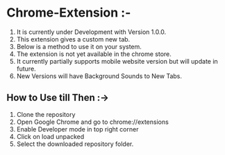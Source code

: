 # Chrome-Extension :-

1. It is currently under Development with Version 1.0.0.
2. This extension gives a custom new tab. 
3. Below is a method to use it on your system. 
4. The extension is not yet available in the chrome store.
5. It currently partially supports mobile website version but will update in future.
6. New Versions will have Background Sounds to New Tabs.

## How to Use till Then :->

1. Clone the repository
2. Open Google Chrome and go to chrome://extensions
3. Enable Developer mode in top right corner
4. Click on load unpacked
5. Select the downloaded repository folder.
